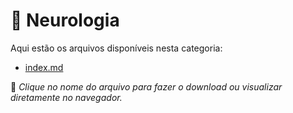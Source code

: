 # 📂 Neurologia

Aqui estão os arquivos disponíveis nesta categoria:

- [index.md](index.md)

📌 *Clique no nome do arquivo para fazer o download ou visualizar diretamente no navegador.*
